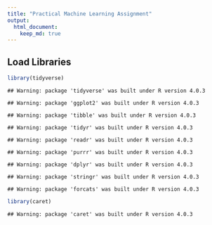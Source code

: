 ```yaml
---
title: "Practical Machine Learning Assignment"
output: 
  html_document:
    keep_md: true
---
```




## Load Libraries

```r
library(tidyverse)
```

```
## Warning: package 'tidyverse' was built under R version 4.0.3
```

```
## Warning: package 'ggplot2' was built under R version 4.0.3
```

```
## Warning: package 'tibble' was built under R version 4.0.3
```

```
## Warning: package 'tidyr' was built under R version 4.0.3
```

```
## Warning: package 'readr' was built under R version 4.0.3
```

```
## Warning: package 'purrr' was built under R version 4.0.3
```

```
## Warning: package 'dplyr' was built under R version 4.0.3
```

```
## Warning: package 'stringr' was built under R version 4.0.3
```

```
## Warning: package 'forcats' was built under R version 4.0.3
```

```r
library(caret)
```

```
## Warning: package 'caret' was built under R version 4.0.3
```


